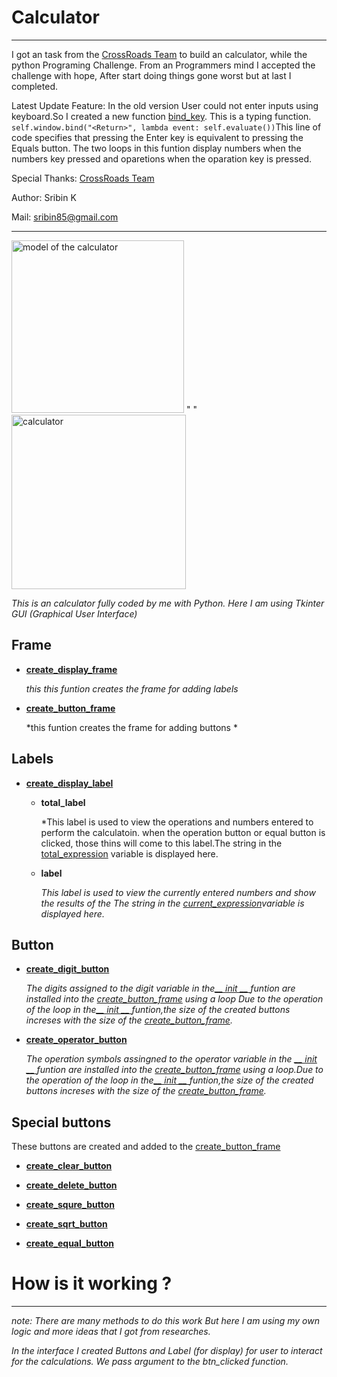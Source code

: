 # Calculator
---
I got an task from the [CrossRoads Team](https://www.youtube.com/@BrototypeMalayalam "title text!") to build an calculator, while the python Programing Challenge.
From an Programmers mind I accepted the challenge with hope, After start doing things gone worst but at last I completed.

Latest Update Feature:  In the old version User could not enter inputs using keyboard.So I created a new function  [bind_key](https://github.com/iamsribin/Calculator/blob/5effd7da9eb130dc85266e708bbfe9c8d5e2964e/calculator.py#L161). 
This is a typing function. `self.window.bind("<Return>", lambda event: self.evaluate())`This line of code specifies that pressing the Enter key is equivalent to pressing the Equals button.
The two loops in this funtion display numbers when the numbers key pressed and oparetions when the oparation key is pressed.

Special Thanks: [CrossRoads Team](https://www.youtube.com/@BrototypeMalayalam "title text!") 

Author: Sribin K

Mail: sribin85@gmail.com
___

<img width="276" alt="model of the calculator" src="https://user-images.githubusercontent.com/103424492/205878975-2aa55f66-49c3-461c-8511-84612490254e.png"> "   " <img width="279" alt="calculator" src="https://user-images.githubusercontent.com/103424492/205879343-7aa1ba3a-3e11-42ed-bb86-ec5e5d4b72bc.png">

*This is an calculator fully coded by me with Python. Here I am using Tkinter GUI (Graphical User Interface)*

## Frame

- [**create_display_frame**](https://github.com/iamsribin/Calculator/blob/098b0245daa1c87c04c7d4992634b63cee0c7170/calculator.py#L57)

     *this this funtion creates the frame for adding labels*
     
- [**create_button_frame**](https://github.com/iamsribin/Calculator/blob/098b0245daa1c87c04c7d4992634b63cee0c7170/calculator.py#L62)

    *this funtion creates the frame for adding buttons *
    
## Labels

- [**create_display_label**](https://github.com/iamsribin/Calculator/blob/098b0245daa1c87c04c7d4992634b63cee0c7170/calculator.py#L69)
    * **total_label**
     
        *This label is used to view the operations and numbers entered to perform the calculatoin. when the operation button or equal button is clicked,
         those thins will come to this label.The string in the [total_expression](https://github.com/iamsribin/Calculator/blob/098b0245daa1c87c04c7d4992634b63cee0c7170/calculator.py#L26) variable is displayed here.
       
    * **label**
     
        *This label is used to view the currently entered numbers and show the results of the The string in the [current_expression](https://github.com/iamsribin/Calculator/blob/098b0245daa1c87c04c7d4992634b63cee0c7170/calculator.py#L27)variable is displayed here.*
 ## Button
 
 - [**create_digit_button**](https://github.com/iamsribin/Calculator/blob/098b0245daa1c87c04c7d4992634b63cee0c7170/calculator.py#L80)
 
     *The digits assigned to the digit variable in the[__ init __ ](https://github.com/iamsribin/Calculator/blob/098b0245daa1c87c04c7d4992634b63cee0c7170/calculator.py#L18) funtion are installed 
     into the [create_button_frame](https://github.com/iamsribin/Calculator/blob/098b0245daa1c87c04c7d4992634b63cee0c7170/calculator.py#L69) using a loop Due to the operation of the loop in the[__ init __ ](https://github.com/iamsribin/Calculator/blob/098b0245daa1c87c04c7d4992634b63cee0c7170/calculator.py#L18) funtion,the size of the created buttons increses  with the  size of the [create_button_frame](https://github.com/iamsribin/Calculator/blob/098b0245daa1c87c04c7d4992634b63cee0c7170/calculator.py#L69).*
      
 - [**create_operator_button**](https://github.com/iamsribin/Calculator/blob/098b0245daa1c87c04c7d4992634b63cee0c7170/calculator.py#L92)
       
      *The operation symbols assingned to the operator variable in the  [__ init __ ](https://github.com/iamsribin/Calculator/blob/098b0245daa1c87c04c7d4992634b63cee0c7170/calculator.py#L18) funtion are installed into the [create_button_frame](https://github.com/iamsribin/Calculator/blob/098b0245daa1c87c04c7d4992634b63cee0c7170/calculator.py#L62) using a loop.Due to the operation of the loop in the[__ init __ ](https://github.com/iamsribin/Calculator/blob/098b0245daa1c87c04c7d4992634b63cee0c7170/calculator.py#L18) funtion,the size of the created buttons increses  with the 
      size of the [create_button_frame](https://github.com/iamsribin/Calculator/blob/098b0245daa1c87c04c7d4992634b63cee0c7170/calculator.py#L69).*
      
 ## Special buttons 
 
These buttons are created and added to the [create_button_frame](https://github.com/iamsribin/Calculator/blob/098b0245daa1c87c04c7d4992634b63cee0c7170/calculator.py#L69)
      
 - [**create_clear_button**](https://github.com/iamsribin/Calculator/blob/098b0245daa1c87c04c7d4992634b63cee0c7170/calculator.py#L101)
 
 - [**create_delete_button**](https://github.com/iamsribin/Calculator/blob/098b0245daa1c87c04c7d4992634b63cee0c7170/calculator.py#L106)
 
 - [**create_squre_button**](https://github.com/iamsribin/Calculator/blob/098b0245daa1c87c04c7d4992634b63cee0c7170/calculator.py#L116)
 
 - [**create_sqrt_button**](https://github.com/iamsribin/Calculator/blob/098b0245daa1c87c04c7d4992634b63cee0c7170/calculator.py#L121)
   
 - [**create_equal_button**](https://github.com/iamsribin/Calculator/blob/098b0245daa1c87c04c7d4992634b63cee0c7170/calculator.py#L111)

    

# How is it working ?
---
*note: There are many methods to do this work But here I am using my own logic and more ideas that I got from researches.*

*In the interface I created Buttons and Label (for display) for user to interact for the calculations. We pass argument to the btn_clicked function.*
